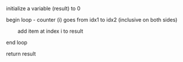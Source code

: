 initialize a variable (result) to 0

begin loop - counter (i) goes from idx1 to idx2 (inclusive on both sides)

&nbsp; &nbsp; &nbsp; &nbsp; add item at index i to result

end loop

return result

